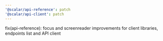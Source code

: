 ```yaml
---
'@scalar/api-reference': patch
'@scalar/api-client': patch
---
```


fix(api-reference): focus and screenreader improvements for client libraries, endpoints list and API client
